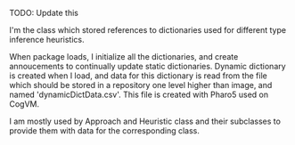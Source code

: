 TODO: Update this

I'm  the class which stored references to dictionaries used for different type inference heuristics.

When package loads, I initialize all the dictionaries, and create annoucements to continually update static dictionaries. Dynamic dictionary is created when I load, and data for this dictionary is read from the file which should be stored in a repository one level higher than image, and named 'dynamicDictData.csv'. This file is created with Pharo5 used on CogVM.

I am mostly used by Approach and Heuristic class and their subclasses to provide them with data for the corresponding class. 
